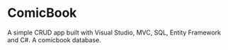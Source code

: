 # ComicBook
A simple CRUD app built with Visual Studio, MVC, SQL, Entity Framework and C#.  A comicbook database.

